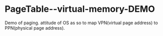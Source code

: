 # PageTable--virtual-memory-DEMO
Demo of paging. attitude of OS as so to map VPN(virtual page address)  to PPN(physical page address).
